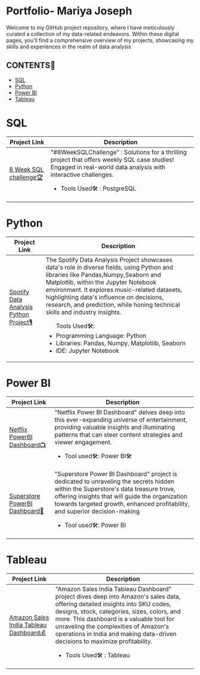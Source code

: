 # Portfolio- Mariya Joseph
<p>Welcome to my GitHub project repository, where I have meticulously curated a collection of my data-related endeavors. Within these digital pages, you'll find a comprehensive overview of my projects, showcasing my skills and experiences in the realm of data analysis </p>
<h2>CONTENTS📝</h2>
<ul>
  <li><a href="#sql">SQL</a></li>
   <li><a href="#python">Python</a></li>
   <li><a href="#powerbi">Power BI</a></li>
   <li><a href="#tableau">Tableau</a></li>
</ul>

<h1><a name="sql">SQL</a></h1>

| Project Link | Description |
| ------------ | ------------| 
| <a href="https://github.com/Mariyajoseph24/8_Week_SQL_challenge">8 Week SQL challenge🏆</a><br> | "#8WeekSQLChallenge" : Solutions for a thrilling project that offers weekly SQL case studies! Engaged in real-world data analysis with interactive challenges.<br><p><ul><li>Tools Used🛠️ : PostgreSQL</li></ul></p> | 

<h1><a name="python">Python</a></h1>

| Project Link | Description |
| ------------ | ------------| 
| <a href="https://github.com/Mariyajoseph24/Spotify_Data_Analysis_Python_Project">Spotify Data Analysis Python Project🎙️</a><br> | The Spotify Data Analysis Project showcases data's role in diverse fields, using Python and libraries like Pandas,Numpy,Seaborn and Matplotlib, within the Jupyter Notebook environment. It explores music-related datasets, highlighting data's influence on decisions, research, and prediction, while honing technical skills and industry insights.<br><p><ul>Tools Used🛠️:<br><li>Programming Language: Python<br></li><li>Libraries: Pandas, Numpy, Matplotlib, Seaborn<br></li><li>IDE: Jupyter Notebook<br></li></ul></p> | 

<h1><a name="powerbi">Power BI</a></h1>

| Project Link | Description |
| ------------ | ------------| 
| <a href="https://github.com/Mariyajoseph24/Netflix_PowerBI_Dashboard">Netflix PowerBI Dashboard📺</a><br> | "Netflix Power BI Dashboard" delves deep into this ever-expanding universe of entertainment, providing valuable insights and illuminating patterns that can steer content strategies and viewer engagement.<br><p><ul><li>Tool used🛠️: Power BI🛠</li></p>| 
| <a href="https://github.com/Mariyajoseph24/Superstore_PowerBI_Dashboard">Superstore PowerBI Dashboard🏪</a><br> | "Superstore Power BI Dashboard" project is dedicated to unraveling the secrets hidden within the Superstore's data treasure trove, offering insights that will guide the organization towards targeted growth, enhanced profitability, and superior decision-making<ul><li>Tool used🛠️: Power BI</li></p> | 

<h1><a name="tableau">Tableau</a></h1>

| Project Link | Description |
| ------------ | ------------| 
| <a href="https://github.com/Mariyajoseph24/Amazon_Sales_India_Tableau_Dashboard">Amazon Sales India Tableau Dashboard💰</a><br> | "Amazon Sales India Tableau Dashboard" project dives deep into Amazon's sales data, offering detailed insights into SKU codes, designs, stock, categories, sizes, colors, and more. This dashboard is a valuable tool for unraveling the complexities of Amazon's operations in India and making data-driven decisions to maximize profitability.<br><p><ul><li>Tools Used🛠️ : Tableau</li></ul></p> | 




